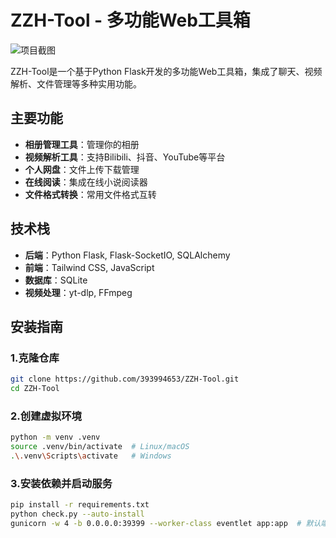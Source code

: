 # ZZH-Tool - 多功能Web工具箱

![项目截图](https://img.freepik.com/free-vector/dashboard-analytics-concept-illustration_114360-745.jpg)

ZZH-Tool是一个基于Python Flask开发的多功能Web工具箱，集成了聊天、视频解析、文件管理等多种实用功能。

## 主要功能

- **相册管理工具**：管理你的相册
- **视频解析工具**：支持Bilibili、抖音、YouTube等平台
- **个人网盘**：文件上传下载管理
- **在线阅读**：集成在线小说阅读器
- **文件格式转换**：常用文件格式互转

## 技术栈

- **后端**：Python Flask, Flask-SocketIO, SQLAlchemy
- **前端**：Tailwind CSS, JavaScript
- **数据库**：SQLite
- **视频处理**：yt-dlp, FFmpeg

## 安装指南

### 1.克隆仓库
```bash
git clone https://github.com/393994653/ZZH-Tool.git
cd ZZH-Tool
```

### 2.创建虚拟环境
```bash
python -m venv .venv
source .venv/bin/activate  # Linux/macOS
.\.venv\Scripts\activate   # Windows
```

### 3.安装依赖并启动服务
```bash
pip install -r requirements.txt
python check.py --auto-install
gunicorn -w 4 -b 0.0.0.0:39399 --worker-class eventlet app:app  # 默认端口39399
```